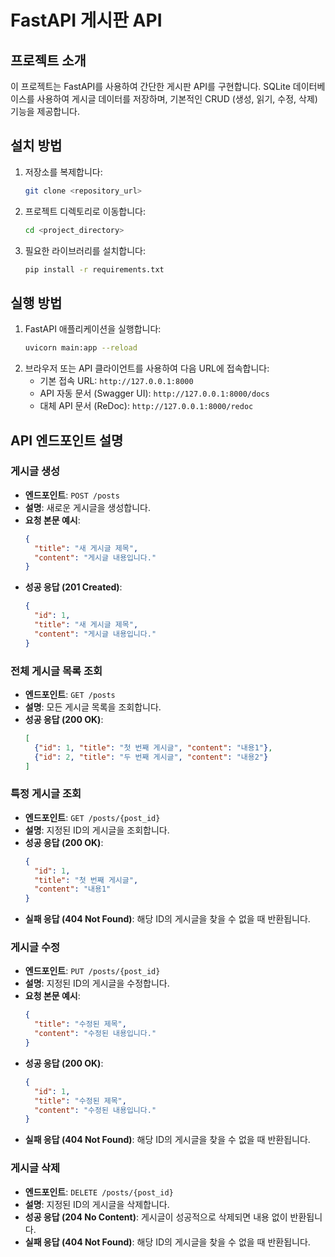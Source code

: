# FastAPI 게시판 API

## 프로젝트 소개
이 프로젝트는 FastAPI를 사용하여 간단한 게시판 API를 구현합니다. SQLite 데이터베이스를 사용하여 게시글 데이터를 저장하며, 기본적인 CRUD (생성, 읽기, 수정, 삭제) 기능을 제공합니다.

## 설치 방법
1. 저장소를 복제합니다:
   ```bash
   git clone <repository_url>
   ```
2. 프로젝트 디렉토리로 이동합니다:
   ```bash
   cd <project_directory>
   ```
3. 필요한 라이브러리를 설치합니다:
   ```bash
   pip install -r requirements.txt
   ```

## 실행 방법
1. FastAPI 애플리케이션을 실행합니다:
   ```bash
   uvicorn main:app --reload
   ```
2. 브라우저 또는 API 클라이언트를 사용하여 다음 URL에 접속합니다:
   - 기본 접속 URL: `http://127.0.0.1:8000`
   - API 자동 문서 (Swagger UI): `http://127.0.0.1:8000/docs`
   - 대체 API 문서 (ReDoc): `http://127.0.0.1:8000/redoc`

## API 엔드포인트 설명

### 게시글 생성
- **엔드포인트**: `POST /posts`
- **설명**: 새로운 게시글을 생성합니다.
- **요청 본문 예시**:
  ```json
  {
    "title": "새 게시글 제목",
    "content": "게시글 내용입니다."
  }
  ```
- **성공 응답 (201 Created)**:
  ```json
  {
    "id": 1,
    "title": "새 게시글 제목",
    "content": "게시글 내용입니다."
  }
  ```

### 전체 게시글 목록 조회
- **엔드포인트**: `GET /posts`
- **설명**: 모든 게시글 목록을 조회합니다.
- **성공 응답 (200 OK)**:
  ```json
  [
    {"id": 1, "title": "첫 번째 게시글", "content": "내용1"},
    {"id": 2, "title": "두 번째 게시글", "content": "내용2"}
  ]
  ```

### 특정 게시글 조회
- **엔드포인트**: `GET /posts/{post_id}`
- **설명**: 지정된 ID의 게시글을 조회합니다.
- **성공 응답 (200 OK)**:
  ```json
  {
    "id": 1,
    "title": "첫 번째 게시글",
    "content": "내용1"
  }
  ```
- **실패 응답 (404 Not Found)**: 해당 ID의 게시글을 찾을 수 없을 때 반환됩니다.

### 게시글 수정
- **엔드포인트**: `PUT /posts/{post_id}`
- **설명**: 지정된 ID의 게시글을 수정합니다.
- **요청 본문 예시**:
  ```json
  {
    "title": "수정된 제목",
    "content": "수정된 내용입니다."
  }
  ```
- **성공 응답 (200 OK)**:
  ```json
  {
    "id": 1,
    "title": "수정된 제목",
    "content": "수정된 내용입니다."
  }
  ```
- **실패 응답 (404 Not Found)**: 해당 ID의 게시글을 찾을 수 없을 때 반환됩니다.

### 게시글 삭제
- **엔드포인트**: `DELETE /posts/{post_id}`
- **설명**: 지정된 ID의 게시글을 삭제합니다.
- **성공 응답 (204 No Content)**: 게시글이 성공적으로 삭제되면 내용 없이 반환됩니다.
- **실패 응답 (404 Not Found)**: 해당 ID의 게시글을 찾을 수 없을 때 반환됩니다.
